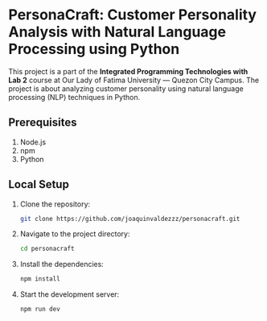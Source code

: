 # PersonaCraft: Customer Personality Analysis with Natural Language Processing using Python

This project is a part of the **Integrated Programming Technologies with Lab 2** course at Our Lady of Fatima University — Quezon City Campus. The project is about analyzing customer personality using
natural language processing (NLP) techniques in Python.

## Prerequisites

1. Node.js
2. npm
3. Python

## Local Setup

1. Clone the repository:

   ```bash
   git clone https://github.com/joaquinvaldezzz/personacraft.git
   ```

2. Navigate to the project directory:

   ```bash
   cd personacraft
   ```

3. Install the dependencies:

   ```bash
   npm install
   ```

4. Start the development server:

   ```bash
   npm run dev
   ```
